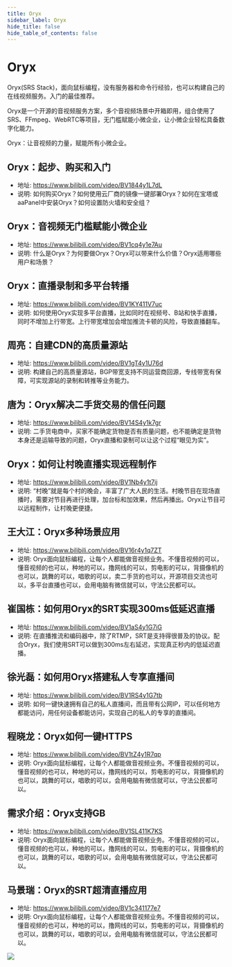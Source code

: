 ```yaml
---
title: Oryx
sidebar_label: Oryx
hide_title: false
hide_table_of_contents: false
---
```


# Oryx

Oryx(SRS Stack)，面向鼠标编程，没有服务器和命令行经验，也可以构建自己的在线视频服务。入门的最佳推荐。

Oryx是一个开源的音视频服务方案，多个音视频场景中开箱即用，组合使用了SRS、FFmpeg、WebRTC等项目，无门槛赋能小微企业，让小微企业轻松具备数字化能力。

Oryx：让音视频的力量，赋能所有小微企业。

## Oryx：起步、购买和入门
* 地址: https://www.bilibili.com/video/BV1844y1L7dL
* 说明: 如何购买Oryx？如何使用云厂商的镜像一键部署Oryx？如何在宝塔或aaPanel中安装Oryx？如何设置防火墙和安全组？

## Oryx：音视频无门槛赋能小微企业
* 地址: https://www.bilibili.com/video/BV1cq4y1e7Au
* 说明: 什么是Oryx？为何要做Oryx？Oryx可以带来什么价值？Oryx适用哪些用户和场景？

## Oryx：直播录制和多平台转播
* 地址: https://www.bilibili.com/video/BV1KY411V7uc
* 说明: 如何使用Oryx实现多平台直播，比如同时在视频号、B站和快手直播，同时不增加上行带宽。上行带宽增加会增加推流卡顿的风险，导致直播翻车。

## 周亮：自建CDN的高质量源站
* 地址: https://www.bilibili.com/video/BV1gT4y1U76d
* 说明: 构建自己的高质量源站，BGP带宽支持不同运营商回源，专线带宽有保障，可实现源站的录制和转推等业务能力。  

## 唐为：Oryx解决二手货交易的信任问题
* 地址: https://www.bilibili.com/video/BV14S4y1k7gr
* 说明: 二手货电商中，买家不能确定货物是否有质量问题，也不能确定是货物本身还是运输导致的问题，Oryx直播和录制可以让这个过程“眼见为实”。

## Oryx：如何让村晚直播实现远程制作
* 地址: https://www.bilibili.com/video/BV1Nb4y1t7ij
* 说明: “村晚”就是每个村的晚会，丰富了广大人民的生活。村晚节目在现场直播时，需要对节目再进行处理，加台标和加效果，然后再播出。Oryx让节目可以远程制作，让村晚更便捷。      
    
## 王大江：Oryx多种场景应用
* 地址: https://www.bilibili.com/video/BV16r4y1q7ZT
* 说明: Oryx面向鼠标编程，让每个人都能做音视频业务。不懂音视频的可以，懂音视频的也可以，种地的可以，撸网线的可以，剪电影的可以，背摄像机的也可以，跳舞的可以，唱歌的可以，卖二手货的也可以，开源项目交流也可以，多平台直播也可以，会用电脑有微信就可以，守法公民都可以。    
      
## 崔国栋：如何用Oryx的SRT实现300ms低延迟直播
* 地址: https://www.bilibili.com/video/BV1aS4y1G7iG
* 说明: 在直播推流和编码器中，除了RTMP，SRT是支持得很普及的协议。配合Oryx，我们使用SRT可以做到300ms左右延迟，实现真正秒内的低延迟直播。

## 徐光磊：如何用Oryx搭建私人专享直播间
* 地址: https://www.bilibili.com/video/BV1RS4y1G7tb
* 说明: 如何一键快速拥有自己的私人直播间，而且带有公网IP，可以任何地方都能访问，用任何设备都能访问，实现自己的私人的专享的直播间。

## 程晓龙：Oryx如何一键HTTPS
* 地址: https://www.bilibili.com/video/BV1tZ4y1R7qp
* 说明: Oryx面向鼠标编程，让每个人都能做音视频业务。不懂音视频的可以，懂音视频的也可以，种地的可以，撸网线的可以，剪电影的可以，背摄像机的也可以，跳舞的可以，唱歌的可以，会用电脑有微信就可以，守法公民都可以。
     
## 需求介绍：Oryx支持GB
* 地址: https://www.bilibili.com/video/BV1SL411K7KS
* 说明: Oryx面向鼠标编程，让每个人都能做音视频业务。不懂音视频的可以，懂音视频的也可以，种地的可以，撸网线的可以，剪电影的可以，背摄像机的也可以，跳舞的可以，唱歌的可以，会用电脑有微信就可以，守法公民都可以。

## 马景瑞：Oryx的SRT超清直播应用
* 地址: https://www.bilibili.com/video/BV1c341177e7
* 说明: Oryx面向鼠标编程，让每个人都能做音视频业务。不懂音视频的可以，懂音视频的也可以，种地的可以，撸网线的可以，剪电影的可以，背摄像机的也可以，跳舞的可以，唱歌的可以，会用电脑有微信就可以，守法公民都可以。

![](https://ossrs.net/gif/v1/sls.gif?site=ossrs.net&path=/lts/tutorial/zh/v5/oryx)


